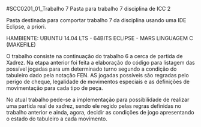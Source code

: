 #SCC0201_01_Trabalho 7
Pasta para trabalho 7 disciplina de ICC 2

Pasta destinada para comportar trabalho 7 da disciplina usando uma IDE Eclipse, a priori.

HAMBIENTE: 
UBUNTU 14.04 LTS - 64BITS
ECLIPSE - MARS
LINGUAGEM C (MAKEFILE)

O trabalho consiste na continuação do trabalho 6 a cerca de partida de Xadrez. Na etapa anterior foi feita a elaboração do código para listagem das possível jogadas para um determinado turno segundo a condição do tabuleiro dado pela notação FEN. AS jogadas possíveis são regradas pelo perigo de cheque, legalidade de movimentos especiais e as definições de movimentação para cada tipo de peça.

No atual trabalho pede-se a implementação para possibilidade de realizar uma partida real de xadrez, sendo ele regido pelas regras definidas no trabalho anterior e ainda, agora, decidir as condições de jogo apresentando o estado do tabuleiro a cada movimento.
